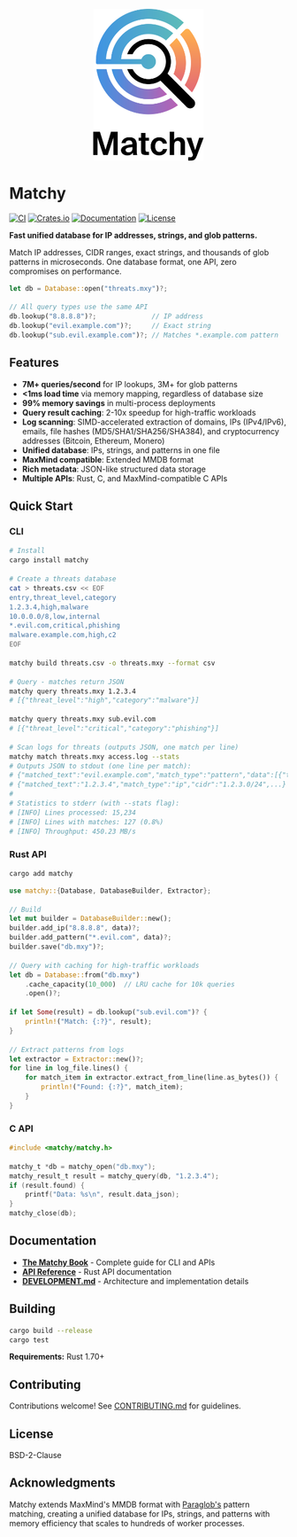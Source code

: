 <p align="center">
  <picture>
    <source media="(prefers-color-scheme: dark)" srcset="book/src/images/logo-dark.svg">
    <source media="(prefers-color-scheme: light)" srcset="book/src/images/logo-light.svg">
    <img alt="Matchy Logo" src="book/src/images/logo-light.svg" width="200">
  </picture>
</p>

# Matchy

[![CI](https://github.com/sethhall/matchy/actions/workflows/ci.yml/badge.svg)](https://github.com/sethhall/matchy/actions/workflows/ci.yml)
[![Crates.io](https://img.shields.io/crates/v/matchy.svg)](https://crates.io/crates/matchy)
[![Documentation](https://docs.rs/matchy/badge.svg)](https://docs.rs/matchy)
[![License](https://img.shields.io/badge/license-BSD--2--Clause-blue.svg)](LICENSE)

**Fast unified database for IP addresses, strings, and glob patterns.**

Match IP addresses, CIDR ranges, exact strings, and thousands of glob patterns in microseconds. One database format, one API, zero compromises on performance.

```rust
let db = Database::open("threats.mxy")?;

// All query types use the same API
db.lookup("8.8.8.8")?;              // IP address
db.lookup("evil.example.com")?;     // Exact string
db.lookup("sub.evil.example.com")?; // Matches *.example.com pattern
```

## Features

- **7M+ queries/second** for IP lookups, 3M+ for glob patterns
- **<1ms load time** via memory mapping, regardless of database size
- **99% memory savings** in multi-process deployments
- **Query result caching**: 2-10x speedup for high-traffic workloads
- **Log scanning**: SIMD-accelerated extraction of domains, IPs (IPv4/IPv6), emails, file hashes (MD5/SHA1/SHA256/SHA384), and cryptocurrency addresses (Bitcoin, Ethereum, Monero)
- **Unified database**: IPs, strings, and patterns in one file
- **MaxMind compatible**: Extended MMDB format
- **Rich metadata**: JSON-like structured data storage
- **Multiple APIs**: Rust, C, and MaxMind-compatible C APIs

## Quick Start

### CLI

```bash
# Install
cargo install matchy

# Create a threats database
cat > threats.csv << EOF
entry,threat_level,category
1.2.3.4,high,malware
10.0.0.0/8,low,internal
*.evil.com,critical,phishing
malware.example.com,high,c2
EOF

matchy build threats.csv -o threats.mxy --format csv

# Query - matches return JSON
matchy query threats.mxy 1.2.3.4
# [{"threat_level":"high","category":"malware"}]

matchy query threats.mxy sub.evil.com
# [{"threat_level":"critical","category":"phishing"}]

# Scan logs for threats (outputs JSON, one match per line)
matchy match threats.mxy access.log --stats
# Outputs JSON to stdout (one line per match):
# {"matched_text":"evil.example.com","match_type":"pattern","data":[{"threat_level":"critical"}]}
# {"matched_text":"1.2.3.4","match_type":"ip","cidr":"1.2.3.0/24",...}
#
# Statistics to stderr (with --stats flag):
# [INFO] Lines processed: 15,234
# [INFO] Lines with matches: 127 (0.8%)
# [INFO] Throughput: 450.23 MB/s
```

### Rust API

```bash
cargo add matchy
```

```rust
use matchy::{Database, DatabaseBuilder, Extractor};

// Build
let mut builder = DatabaseBuilder::new();
builder.add_ip("8.8.8.8", data)?;
builder.add_pattern("*.evil.com", data)?;
builder.save("db.mxy")?;

// Query with caching for high-traffic workloads
let db = Database::from("db.mxy")
    .cache_capacity(10_000)  // LRU cache for 10k queries
    .open()?;

if let Some(result) = db.lookup("sub.evil.com")? {
    println!("Match: {:?}", result);
}

// Extract patterns from logs
let extractor = Extractor::new()?;
for line in log_file.lines() {
    for match_item in extractor.extract_from_line(line.as_bytes()) {
        println!("Found: {:?}", match_item);
    }
}
```

### C API

```c
#include <matchy/matchy.h>

matchy_t *db = matchy_open("db.mxy");
matchy_result_t result = matchy_query(db, "1.2.3.4");
if (result.found) {
    printf("Data: %s\n", result.data_json);
}
matchy_close(db);
```

## Documentation

- **[The Matchy Book](https://sethhall.github.io/matchy/introduction.html)** - Complete guide for CLI and APIs
- **[API Reference](https://docs.rs/matchy)** - Rust API documentation
- **[DEVELOPMENT.md](DEVELOPMENT.md)** - Architecture and implementation details

## Building

```bash
cargo build --release
cargo test
```

**Requirements:** Rust 1.70+

## Contributing

Contributions welcome! See [CONTRIBUTING.md](CONTRIBUTING.md) for guidelines.

## License

BSD-2-Clause

## Acknowledgments

Matchy extends MaxMind's MMDB format with [Paraglob's](https://github.com/zeek/paraglob) pattern matching, creating a unified database for IPs, strings, and patterns with memory efficiency that scales to hundreds of worker processes.

